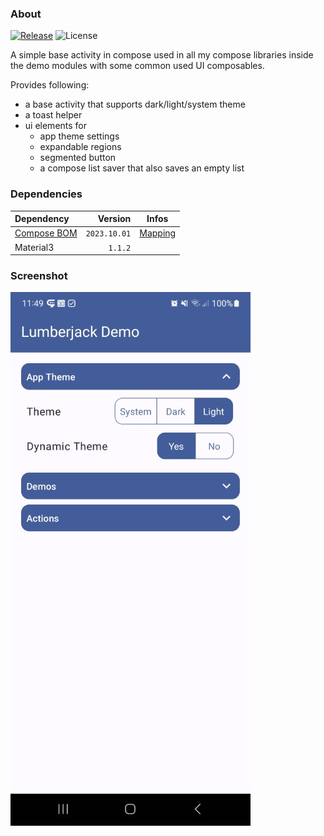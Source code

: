 ### About

[![Release](https://jitpack.io/v/MFlisar/ComposeDemoBaseActivity.svg)](https://jitpack.io/#MFlisar/ComposeDemoBaseActivity)
![License](https://img.shields.io/github/license/MFlisar/ComposeDemoBaseActivity)

A simple base activity in compose used in all my compose libraries inside the demo modules with some common used UI composables.

Provides following:

* a base activity that supports dark/light/system theme
* a toast helper
* ui elements for
  * app theme settings
  * expandable regions
  * segmented button
  * a compose list saver that also saves an empty list

### Dependencies

| Dependency | Version | Infos |
|:-|-:|:-:|
| [Compose BOM](https://developer.android.com/jetpack/compose/bom/bom) | `2023.10.01` | [Mapping](https://developer.android.com/jetpack/compose/bom/bom-mapping) |
| Material3 | `1.1.2` | |

### Screenshot

![Demo](screenshots/demo.jpg)
